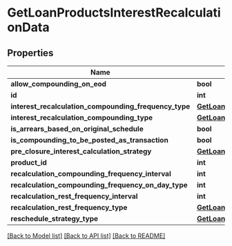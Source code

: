 # GetLoanProductsInterestRecalculationData

## Properties
Name | Type | Description | Notes
------------ | ------------- | ------------- | -------------
**allow_compounding_on_eod** | **bool** |  | [optional] 
**id** | **int** |  | [optional] 
**interest_recalculation_compounding_frequency_type** | [**GetLoanProductsInterestRecalculationCompoundingFrequencyType**](GetLoanProductsInterestRecalculationCompoundingFrequencyType.md) |  | [optional] 
**interest_recalculation_compounding_type** | [**GetLoanProductsInterestRecalculationCompoundingType**](GetLoanProductsInterestRecalculationCompoundingType.md) |  | [optional] 
**is_arrears_based_on_original_schedule** | **bool** |  | [optional] 
**is_compounding_to_be_posted_as_transaction** | **bool** |  | [optional] 
**pre_closure_interest_calculation_strategy** | [**GetLoanProductsPreClosureInterestCalculationStrategy**](GetLoanProductsPreClosureInterestCalculationStrategy.md) |  | [optional] 
**product_id** | **int** |  | [optional] 
**recalculation_compounding_frequency_interval** | **int** |  | [optional] 
**recalculation_compounding_frequency_on_day_type** | **int** |  | [optional] 
**recalculation_rest_frequency_interval** | **int** |  | [optional] 
**recalculation_rest_frequency_type** | [**GetLoanProductsInterestRecalculationCompoundingFrequencyType**](GetLoanProductsInterestRecalculationCompoundingFrequencyType.md) |  | [optional] 
**reschedule_strategy_type** | [**GetLoanProductsRescheduleStrategyType**](GetLoanProductsRescheduleStrategyType.md) |  | [optional] 

[[Back to Model list]](../README.md#documentation-for-models) [[Back to API list]](../README.md#documentation-for-api-endpoints) [[Back to README]](../README.md)

